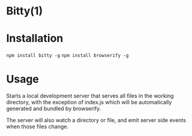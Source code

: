 # Bitty(1)

# Installation
`npm install bitty -g`
`npm install browserify -g`

# Usage
Starts a local development server that serves all files in the working directory,
with the exception of index.js which will be automatically generated and bundled by browserify.

The server will also watch a directory or file, and emit server side events when those files change.
